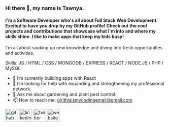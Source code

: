 ### Hi there 👋, my name is Tawnya.
#### I'm a Software Developer who's all about Full Stack Web Development. Excited to have you drop by my GitHub profile! Check out the cool projects and contributions that showcase what I'm into and where my skills shine. I like to make apps that keep my kids busy!
I'm all about soaking up new knowledge and diving into fresh opportunities and activities.

Skills: JS / HTML / CSS / MONGODB / EXPRESS / REACT / NODE.JS / PHP / MySQL

- 🌱 I’m currently building apps with React
- 🤔 I’m looking for help with expanding and strengthening my professional network. 
- 💬 Ask me about gardening and plant pest control. 
- 📫 How to reach me: girlthisismycodingemail@gmail.com 

[<img src='https://cdn.jsdelivr.net/npm/simple-icons@3.0.1/icons/github.svg' alt='github' height='40'>](https://github.com/barneserella)  [<img src='https://cdn.jsdelivr.net/npm/simple-icons@3.0.1/icons/linkedin.svg' alt='linkedin' height='40'>](https://www.linkedin.com/in/Tawnya-Barnes/)  [<img src='https://cdn.jsdelivr.net/npm/simple-icons@3.0.1/icons/twitter.svg' alt='twitter' height='40'>](https://twitter.com/barneserella)  [<img src='https://cdn.jsdelivr.net/npm/simple-icons@3.0.1/icons/icloud.svg' alt='website' height='40'>](tawnya-barnes.netlify.com)  

